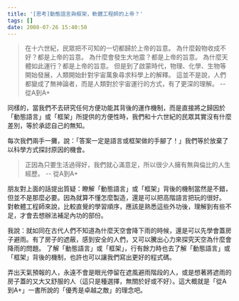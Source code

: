```yaml
---
title: '[思考]動態語言與框架，軟體工程師的上帝？'
tags: []
date: 2008-07-26 15:40:50
---
```


> 在十六世紀，民眾把不可知的一切都歸於上帝的旨意。
> 為什麼榖物收成不好？都是上帝的旨意。
> 為什麼會發生大地震？都是上帝的旨意。
> 為什麼天體如此運行？都是上帝的旨意。
> 但是到了啟蒙時代，物理、化學、生物等開始發展，人類開始針對宇宙萬象尋求科學上的解釋。
> 這並不是說，人們都變成了無神論者，而是人類對於宇宙運行的方式，有了更深的理解。
> --從A到A+

同樣的，當我們不去研究任何方便功能其背後的運作機制，而是直接將之歸因於「動態語言」或「框架」所提供的方便性時，我們和十六世紀的民眾其實沒有什麼差別，等於承認自己的無知。

每次我們兩手一攤，說：「答案一定是語言或框架做的手腳了！」我們等於放棄了以科學方式探討原因的機會。

> 正因為只要生活過得好，我們就心滿意足，所以很少人擁有無與倫比的人生經歷。
> -- 從A到A+

朋友對上面的話提出質疑：瞭解「動態語言」或「框架」背後的機制當然是不錯，但並不是那麼必要。因為就算不懂怎麼製造，還是可以把高階語言把玩的很好。
對軟體工程師來說，比較直覺的學習順序，應該是熟悉這些外功後，理解到有些不足，才會去想辦法補足內功的部份。

我說：就如同在古代人們不知道為什麼天空會降下雨的時候，還是可以先學會蓋房子避雨。有了房子的遮蔽，感到安全的人們，又可以騰出心力來探究天空為什麼會降雨的問題。
了解「動態語言」或「框架」，行有餘力時也去了解「動態語言」或「框架」背後的機制，也許也可以讓我們寫出更好的程式碼。

弄出天氣預報的人，永遠不會是眼光停留在遮風避雨階段的人，或是想著將遮雨的房子蓋的又大又舒服的人（這只是種選擇，無關於好或不好）。這大概就是「從A到A+」一書所說的「優秀是卓越之敵」的理念吧。